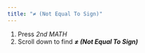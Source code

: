 ```yaml
---
title: "≠ (Not Equal To Sign)"
---
```


1. Press *2nd MATH*
2. Scroll down to find ***≠ (Not Equal To Sign)***
